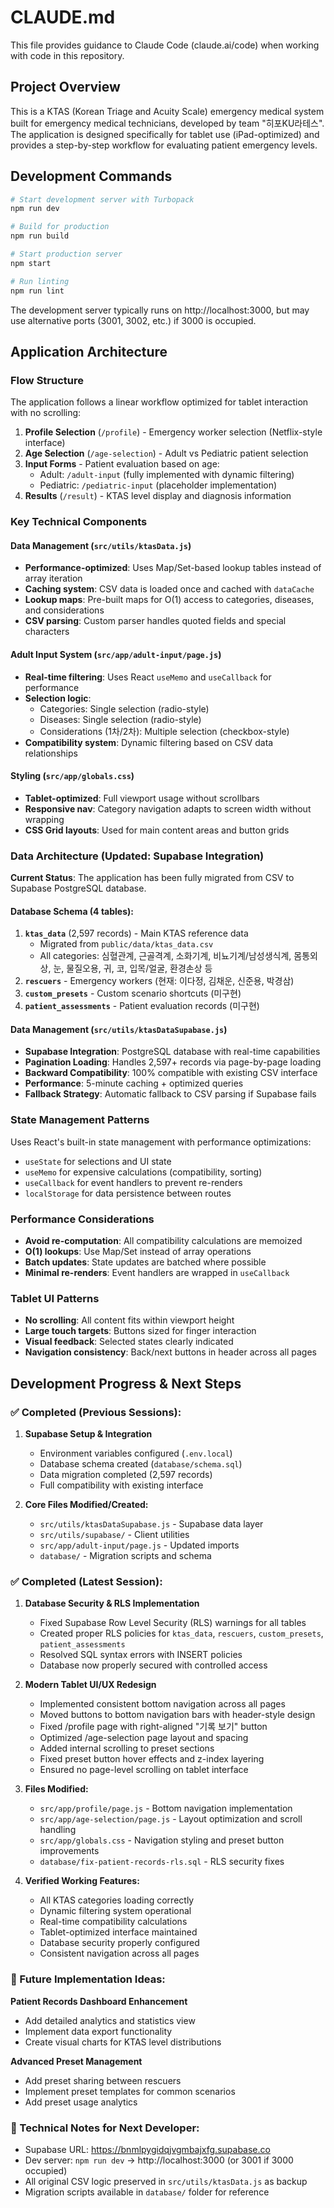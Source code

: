# CLAUDE.md

This file provides guidance to Claude Code (claude.ai/code) when working with code in this repository.

## Project Overview

This is a KTAS (Korean Triage and Acuity Scale) emergency medical system built for emergency medical technicians, developed by team "히포KU라테스". The application is designed specifically for tablet use (iPad-optimized) and provides a step-by-step workflow for evaluating patient emergency levels.

## Development Commands

```bash
# Start development server with Turbopack
npm run dev

# Build for production
npm run build

# Start production server
npm start

# Run linting
npm run lint
```

The development server typically runs on http://localhost:3000, but may use alternative ports (3001, 3002, etc.) if 3000 is occupied.

## Application Architecture

### Flow Structure

The application follows a linear workflow optimized for tablet interaction with no scrolling:

1. **Profile Selection** (`/profile`) - Emergency worker selection (Netflix-style interface)
2. **Age Selection** (`/age-selection`) - Adult vs Pediatric patient selection
3. **Input Forms** - Patient evaluation based on age:
   - Adult: `/adult-input` (fully implemented with dynamic filtering)
   - Pediatric: `/pediatric-input` (placeholder implementation)
4. **Results** (`/result`) - KTAS level display and diagnosis information

### Key Technical Components

#### Data Management (`src/utils/ktasData.js`)

- **Performance-optimized**: Uses Map/Set-based lookup tables instead of array iteration
- **Caching system**: CSV data is loaded once and cached with `dataCache`
- **Lookup maps**: Pre-built maps for O(1) access to categories, diseases, and considerations
- **CSV parsing**: Custom parser handles quoted fields and special characters

#### Adult Input System (`src/app/adult-input/page.js`)

- **Real-time filtering**: Uses React `useMemo` and `useCallback` for performance
- **Selection logic**:
  - Categories: Single selection (radio-style)
  - Diseases: Single selection (radio-style)
  - Considerations (1차/2차): Multiple selection (checkbox-style)
- **Compatibility system**: Dynamic filtering based on CSV data relationships

#### Styling (`src/app/globals.css`)

- **Tablet-optimized**: Full viewport usage without scrollbars
- **Responsive nav**: Category navigation adapts to screen width without wrapping
- **CSS Grid layouts**: Used for main content areas and button grids

### Data Architecture (Updated: Supabase Integration)

**Current Status**: The application has been fully migrated from CSV to Supabase PostgreSQL database.

#### Database Schema (4 tables):

1. **`ktas_data`** (2,597 records) - Main KTAS reference data
   - Migrated from `public/data/ktas_data.csv`
   - All categories: 심혈관계, 근골격계, 소화기계, 비뇨기계/남성생식계, 몸통외상, 눈, 물질오용, 귀, 코, 입목/얼굴, 환경손상 등
2. **`rescuers`** - Emergency workers (현재: 이다정, 김채운, 신준용, 박경삼)
3. **`custom_presets`** - Custom scenario shortcuts (미구현)
4. **`patient_assessments`** - Patient evaluation records (미구현)

#### Data Management (`src/utils/ktasDataSupabase.js`)

- **Supabase Integration**: PostgreSQL database with real-time capabilities
- **Pagination Loading**: Handles 2,597+ records via page-by-page loading
- **Backward Compatibility**: 100% compatible with existing CSV interface
- **Performance**: 5-minute caching + optimized queries
- **Fallback Strategy**: Automatic fallback to CSV parsing if Supabase fails

### State Management Patterns

Uses React's built-in state management with performance optimizations:

- `useState` for selections and UI state
- `useMemo` for expensive calculations (compatibility, sorting)
- `useCallback` for event handlers to prevent re-renders
- `localStorage` for data persistence between routes

### Performance Considerations

- **Avoid re-computation**: All compatibility calculations are memoized
- **O(1) lookups**: Use Map/Set instead of array operations
- **Batch updates**: State updates are batched where possible
- **Minimal re-renders**: Event handlers are wrapped in `useCallback`

### Tablet UI Patterns

- **No scrolling**: All content fits within viewport height
- **Large touch targets**: Buttons sized for finger interaction
- **Visual feedback**: Selected states clearly indicated
- **Navigation consistency**: Back/next buttons in header across all pages

## Development Progress & Next Steps

### ✅ Completed (Previous Sessions):

1. **Supabase Setup & Integration**

   - Environment variables configured (`.env.local`)
   - Database schema created (`database/schema.sql`)
   - Data migration completed (2,597 records)
   - Full compatibility with existing interface

2. **Core Files Modified/Created:**
   - `src/utils/ktasDataSupabase.js` - Supabase data layer
   - `src/utils/supabase/` - Client utilities
   - `src/app/adult-input/page.js` - Updated imports
   - `database/` - Migration scripts and schema

### ✅ Completed (Latest Session):

1. **Database Security & RLS Implementation**

   - Fixed Supabase Row Level Security (RLS) warnings for all tables
   - Created proper RLS policies for `ktas_data`, `rescuers`, `custom_presets`, `patient_assessments`
   - Resolved SQL syntax errors with INSERT policies
   - Database now properly secured with controlled access

2. **Modern Tablet UI/UX Redesign**

   - Implemented consistent bottom navigation across all pages
   - Moved buttons to bottom navigation bars with header-style design
   - Fixed /profile page with right-aligned "기록 보기" button
   - Optimized /age-selection page layout and spacing
   - Added internal scrolling to preset sections
   - Fixed preset button hover effects and z-index layering
   - Ensured no page-level scrolling on tablet interface

3. **Files Modified:**

   - `src/app/profile/page.js` - Bottom navigation implementation
   - `src/app/age-selection/page.js` - Layout optimization and scroll handling
   - `src/app/globals.css` - Navigation styling and preset button improvements
   - `database/fix-patient-records-rls.sql` - RLS security fixes

4. **Verified Working Features:**
   - All KTAS categories loading correctly
   - Dynamic filtering system operational
   - Real-time compatibility calculations
   - Tablet-optimized interface maintained
   - Database security properly configured
   - Consistent navigation across all pages

### 🎯 Future Implementation Ideas:

**Patient Records Dashboard Enhancement**

- Add detailed analytics and statistics view
- Implement data export functionality
- Create visual charts for KTAS level distributions

**Advanced Preset Management**

- Add preset sharing between rescuers
- Implement preset templates for common scenarios
- Add preset usage analytics

### 🔧 Technical Notes for Next Developer:

- Supabase URL: https://bnmlpygidqjvgmbajxfg.supabase.co
- Dev server: `npm run dev` → http://localhost:3000 (or 3001 if 3000 occupied)
- All original CSV logic preserved in `src/utils/ktasData.js` as backup
- Migration scripts available in `database/` folder for reference
